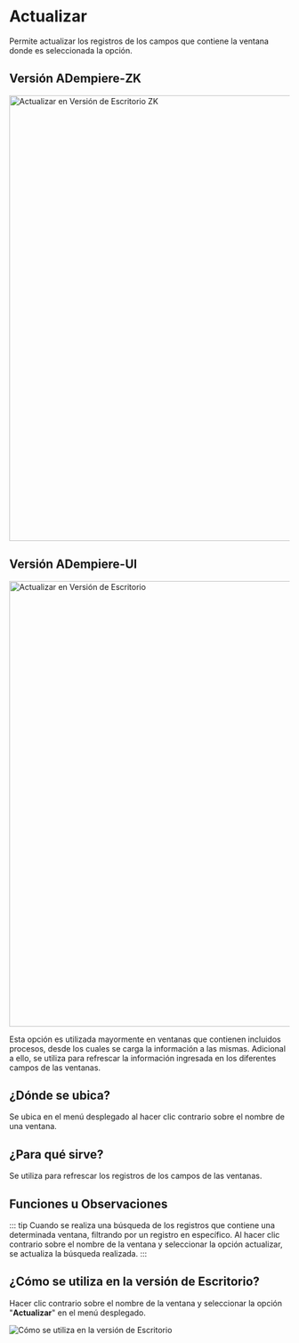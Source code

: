 # Actualizar

Permite actualizar los registros de los campos que contiene la ventana donde es seleccionada la opción. 

## Versión ADempiere-ZK

<img :src="$withBase('/images/components/update/zk-desktop-version-update.png')" alt="Actualizar en Versión de Escritorio ZK" width="800px">

## Versión ADempiere-UI

<img :src="$withBase('/images/components/update/ui-desktop-version-update.png')" alt="Actualizar en Versión de Escritorio" width="800px">

Esta opción es utilizada mayormente en ventanas que contienen incluidos procesos, desde los cuales se carga la información a las mismas. Adicional a ello, se utiliza para refrescar la información ingresada en los diferentes campos de las ventanas.

## ¿Dónde se ubica?

Se ubica en el menú desplegado al hacer clic contrario sobre el nombre de una ventana.

## ¿Para qué sirve?

Se utiliza para refrescar los registros de los campos de las ventanas.

## Funciones u Observaciones

::: tip
Cuando se realiza una búsqueda de los registros que contiene una determinada ventana, filtrando  por un registro en específico. Al hacer clic contrario sobre el nombre de la ventana y seleccionar la opción actualizar, se actualiza la búsqueda realizada.
:::

## ¿Cómo se utiliza en la versión de Escritorio?

Hacer clic contrario sobre el nombre de la ventana y seleccionar la opción "**Actualizar**" en el menú desplegado.

![Cómo se utiliza en la versión de Escritorio]('/images/components/update/how-to-use-it-in-the-desktop-version.gif' "Cómo se utiliza en la versión de Escritorio")
